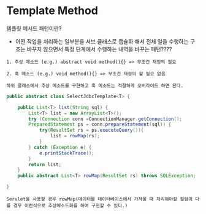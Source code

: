 # Template Method

템플릿 메서드 패턴이란?

- 어떤 작업을 처리하는 일부분을 서브 클래스로 캡슐화 해서 전체 일을 수행하는 구조는 바꾸지 않으면서 특정 단계에서 수행하는 내역을 바꾸는 패턴????

~~~
1. 추상 메소드 (e.g.) abstract void method(){} => 무조건 재정의 필요

2. 훅 메소드 (e.g.) void method(){} => 무조건 재정의 할 필요 없음

하위 클래스에서 추상 메소드를 구현하고 훅 메소드는 적절하게 오버라이드 하면 된다.
~~~

```java
public abstract class SelectJdbcTemplate<T> {

	public List<T> list(String sql) {
		List<T> list = new ArrayList<T>();
		try (Connection conn =ConnectionManager.getConnection();
		PreparedStatement ps = conn.prepareStatement(sql)) {
			try(ResultSet rs = ps.executeQuery()){
				list = rowMap(rs);
			}
		} catch (Exception e) {
			e.printStackTrace();
		}
		return list;
	}
	public abstract List<T> rowMap(ResultSet rs) throws SQLException;

}
```
~~~
Servlet을 사용할 경우 rowMap(데이터를 데이터베이스에서 가져올 때 처리해야할 컬럼이 다를 경우 이런식으로 추상메소드화를 하여 구현할 수 있다.)
~~~